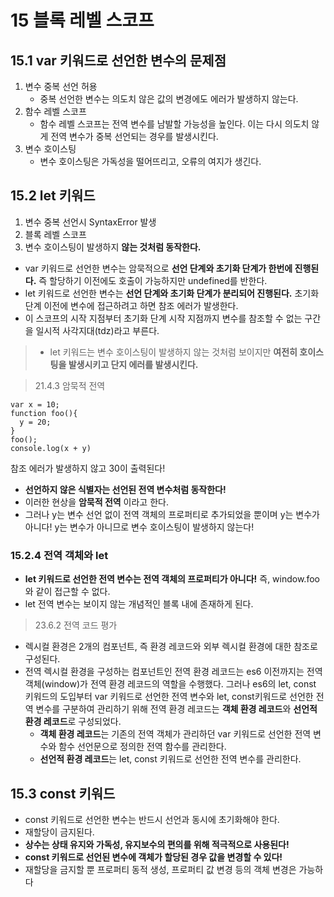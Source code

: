 # 15 블록 레벨 스코프

## 15.1 var 키워드로 선언한 변수의 문제점
1. 변수 중복 선언 허용
   - 중복 선언한 변수는 의도치 않은 값의 변경에도 에러가 발생하지 않는다.
2. 함수 레벨 스코프
   - 함수 레벨 스코프는 전역 변수를 남발할 가능성을 높인다. 이는 다시 의도치 않게 전역 변수가 중복 선언되는 경우를 발생시킨다.
3. 변수 호이스팅
   - 변수 호이스팅은 가독성을 떨어뜨리고, 오류의 여지가 생긴다.

## 15.2 let 키워드
1. 변수 중복 선언시 SyntaxError 발생
2. 블록 레벨 스코프
3. 변수 호이스팅이 발생하지 **않는 것처럼 동작한다.**
  - var 키워드로 선언한 변수는 암묵적으로 **선언 단계와 초기화 단계가 한번에 진행된다.** 즉 할당하기 이전에도 호출이 가능하지만 undefined를 반한다.
  - let 키워드로 선언한 변수는 **선언 단계와 초기화 단계가 분리되어 진행된다.** 초기화 단계 이전에 변수에 접근하려고 하면 참조 에러가 발생한다. 
  - 이 스코프의 시작 지점부터 초기화 단계 시작 지점까지 변수를 참조할 수 없는 구간을 일시적 사각지대(tdz)라고 부른다.
> - let 키워드는 변수 호이스팅이 발생하지 않는 것처럼 보이지만 **여전히 호이스팅을 발생시키고 단지 에러를 발생시킨다.**

> 21.4.3 암묵적 전역
```
var x = 10;
function foo(){
  y = 20;
}
foo();
console.log(x + y)
```  
참조 에러가 발생하지 않고 30이 출력된다!  
- **선언하지 않은 식별자는 선언된 전역 변수처럼 동작한다!**
- 이러한 현상을 **암묵적 전역** 이라고 한다.
- 그러나 y는 변수 선언 없이 전역 객체의 프로퍼티로 추가되었을 뿐이며 y는 변수가 아니다! y는 변수가 아니므로 변수 호이스팅이 발생하지 않는다!

### 15.2.4 전역 객체와 let
- **let 키워드로 선언한 전역 변수는 전역 객체의 프로퍼티가 아니다!** 즉, window.foo와 같이 접근할 수 없다.
- let 전역 변수는 보이지 않는 개념적인 블록 내에 존재하게 된다.
> 23.6.2 전역 코드 평가
- 렉시컬 환경은 2개의 컴포넌트, 즉 환경 레코드와 외부 렉시컬 환경에 대한 참조로 구성된다.
- 전역 렉시컬 환경을 구성하는 컴포넌트인 전역 환경 레코드는 es6 이전까지는 전역 객체(window)가 전역 환경 레코드의 역할을 수행했다. 그러나 es6의 let, const 키워드의 도입부터 var 키워드로 선언한 전역 변수와 let, const키워드로 선언한 전역 변수를 구분하여 관리하기 위해 전역 환경 레코드는 **객체 환경 레코드**와 **선언적 환경 레코드**로 구성되었다.
  - **객체 환경 레코드**는 기존의 전역 객체가 관리하던 var 키워드로 선언한 전역 변수와 함수 선언문으로 정의한 전역 함수를 관리한다.
  - **선언적 환경 레코드**는 let, const 키워드로 선언한 전역 변수를 관리한다.

## 15.3 const 키워드
- const 키워드로 선언한 변수는 반드시 선언과 동시에 초기화해야 한다.
- 재할당이 금지된다.
- **상수는 상태 유지와 가독성, 유지보수의 편의를 위해 적극적으로 사용된다!**
- **const 키워드로 선언된 변수에 객체가 할당된 경우 값을 변경할 수 있다!**  
- 재할당을 금지할 뿐 프로퍼티 동적 생성, 프로퍼티 값 변경 등의 객체 변경은 가능하다